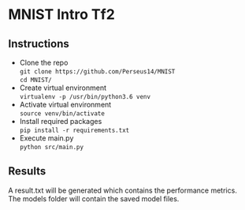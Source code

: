 # MNIST Intro Tf2
 
## Instructions
- Clone the repo  
```git clone https://github.com/Perseus14/MNIST ```  
```cd MNIST/```
- Create virtual environment  
```virtualenv -p /usr/bin/python3.6 venv```  
- Activate virtual environment  
```source venv/bin/activate```  
- Install required packages  
```pip install -r requirements.txt```  
- Execute main.py  
```python src/main.py```  

## Results

A result.txt will be generated which contains the performance metrics.  
The models folder will contain the saved model files.  

 


